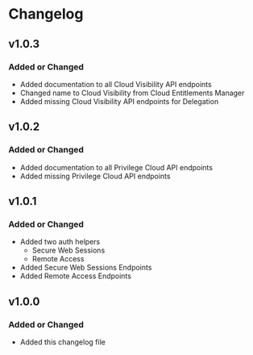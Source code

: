 # Changelog
## v1.0.3

### Added or Changed
- Added documentation to all Cloud Visibility API endpoints
- Changed name to Cloud Visibility from Cloud Entitlements Manager
- Added missing Cloud Visibility API endpoints for Delegation

## v1.0.2

### Added or Changed
- Added documentation to all Privilege Cloud API endpoints
- Added missing Privilege Cloud API endpoints

## v1.0.1

### Added or Changed 
- Added two auth helpers
  - Secure Web Sessions
  - Remote Access
- Added Secure Web Sessions Endpoints
- Added Remote Access Endpoints

## v1.0.0

### Added or Changed
- Added this changelog file